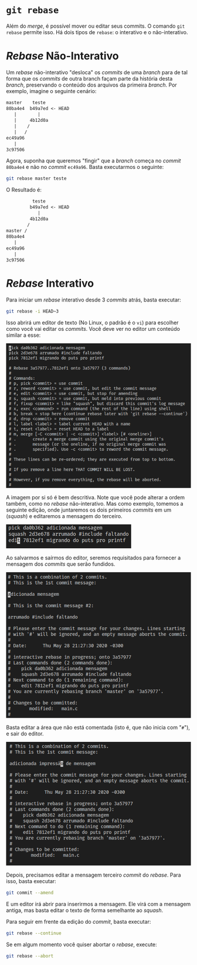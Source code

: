 # `git rebase`

Além do _merge_, é possível mover ou editar seus commits. O comando `git rebase`
permite isso. Há dois tipos de `rebase`: o interativo e o não-interativo.

# _Rebase_ Não-Interativo

Um _rebase_ não-interativo "desloca" os _commits_ de uma _branch_ para de tal
forma que os _commits_ de outra branch façam parte da história desta _branch_,
preservando o conteúdo dos arquivos da primeira _branch_. Por exemplo, imagine o
seguinte cenário:
```
master    teste
80ba4e4  b49a7ed <- HEAD
   |        |
   |     4b12d0a
   |    /
   |   /
ec49a96
   |
3c97506
```

Agora, suponha que queremos "fingir" que a _branch_ começa no _commit_ `80ba4e4`
e não no _commit_ `ec49a96`. Basta executarmos o seguinte:
```sh
git rebase master teste
```

O Resultado é:
```
          teste
         b49a7ed <- HEAD
            |
         4b12d0a
        /
master /
80ba4e4
   |
ec49a96
   |
3c97506
```

# _Rebase_ Interativo

Para iniciar um _rebase_ interativo desde 3 _commits_ atrás, basta executar:
```sh
git rebase -i HEAD~3
```

Isso abrirá um editor de texto (No Linux, o padrão é o `vi`) para escolher como
você vai editar os _commits_. Você deve ver no editor um conteúdo similar a
esse:

![texto descrevendo um rebase interativo](./git-rebase-1.png)

A imagem por si só é bem descritiva. Note que você pode alterar a ordem também,
como no _rebase_ não-interativo. Mas como exemplo, tomemos a seguinte edição,
onde juntaremos os dois primeiros _commits_ em um (_squash_) e editaremos a
mensagem do terceiro.

![texto descrevendo um rebase interativo editado](./git-rebase-2.png)

Ao salvarmos e saírmos do editor, seremos requisitados para fornecer a mensagem
dos _commits_ que serão fundidos.

![texto descrevendo um squash](./git-rebase-3.png)

Basta editar a área que não está comentada (isto é, que não inicia com "`#`"),
e sair do editor.

![texto descrevendo um squash editado](./git-rebase-4.png)

Depois, precisamos editar a mensagem terceiro _commit_ do _rebase_. Para isso,
basta executar:
```sh
git commit --amend
```

E um editor irá abrir para inserirmos a mensagem. Ele virá com a mensagem
antiga, mas basta editar o texto de forma semelhante ao _squash_.

Para seguir em frente da edição do _commit_, basta executar:
```sh
git rebase --continue
```

Se em algum momento você quiser abortar o _rebase_, execute:
```sh
git rebase --abort
```
